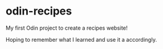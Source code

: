 # odin-recipes
My first Odin project to create a recipes website!

Hoping to remember what I learned and use it a accordingly.